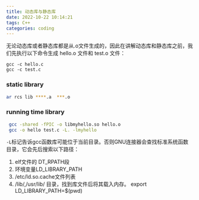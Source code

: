 ```yaml
---
title: 动态库与静态库
date: 2022-10-22 10:14:21
tags: C++
categories: coding
---
```


无论动态库或者静态库都是从.o文件生成的，因此在讲解动态库和静态库之前，我们先执行以下命令生成 hello.o 文件和 test.o 文件：

```
gcc -c hello.c
gcc -c test.c
```

### static library

```bash
ar rcs lib ****.a  ***.o
```

### running time library
```bash
 gcc -shared -fPIC -o libmyhello.so hello.o
 gcc -o hello test.c -L. -lmyhello
```
`-L`标记告诉gcc函数库可能位于当前目录。否则GNU连接器会查找标准系统函数目录，它会先后搜索以下路径：
1. elf文件的 DT_RPATH段
2. 环境变量LD_LIBRARY_PATH
3. /etc/ld.so.cache文件列表
4. /lib/,/usr/lib/ 目录，找到库文件后将其载入内存。
export LD_LIBRARY_PATH=$(pwd)
